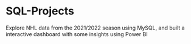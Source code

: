 # SQL-Projects

Explore NHL data from the 2021/2022 season using MySQL, and built a interactive dashboard with some insights using Power BI
